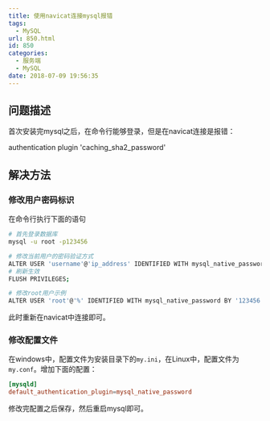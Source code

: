 ```yaml
---
title: 使用navicat连接mysql报错
tags:
  - MySQL
url: 850.html
id: 850
categories:
  - 服务端
  - MySQL
date: 2018-07-09 19:56:35
---
```


## 问题描述
首次安装完mysql之后，在命令行能够登录，但是在navicat连接是报错：

authentication plugin 'caching_sha2_password'

## 解决方法

### 修改用户密码标识
在命令行执行下面的语句
```bash
# 首先登录数据库
mysql -u root -p123456

# 修改当前用户的密码验证方式
ALTER USER 'username'@'ip_address' IDENTIFIED WITH mysql_native_password BY 'password';
# 刷新生效
FLUSH PRIVILEGES;

# 修改root用户示例
ALTER USER 'root'@'%' IDENTIFIED WITH mysql_native_password BY '123456';
```
此时重新在navicat中连接即可。

### 修改配置文件
在windows中，配置文件为安装目录下的`my.ini`，在Linux中，配置文件为`my.conf`。增加下面的配置：
```conf
[mysqld]
default_authentication_plugin=mysql_native_password
```
修改完配置之后保存，然后重启mysql即可。

